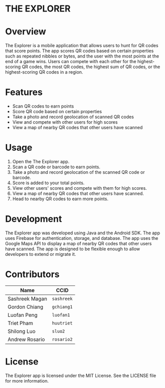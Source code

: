 # THE EXPLORER 
# Overview
The Explorer is a mobile application that allows users to hunt for QR codes that score points. The app scores QR codes based on certain properties such as repeated nibbles or bytes, and the user with the most points at the end of a game wins. Users can compete with each other for the highest-scoring QR codes, the most QR codes, the highest sum of QR codes, or the highest-scoring QR codes in a region.

# Features
 + Scan QR codes to earn points
 + Score QR code based on certain properties
 + Take a photo and record geolocation of scanned QR codes 
 + View and compete with other users for high scores
 + View a map of nearby QR codes that other users have scanned

# Usage
1. Open the The Explorer app.
2. Scan a QR code or barcode to earn points.
3. Take a photo and record geolocation of the scanned QR code or barcode.
4. Score is added to your total points.
5. View other users' scores and compete with them for high scores.
6. View a map of nearby QR codes that other users have scanned.
7. Head to nearby QR codes to earn more points.

# Development
The Explorer app was developed using Java and the Android SDK. The app uses Firebase for authentication, storage, and database. The app uses the Google Maps API to display a map of nearby QR codes that other users have scanned. The app is designed to be flexible enough to allow developers to extend or migrate it.

# Contributors
|     Name           |CCID|
|----------------|-------------------------------|
|Sashreek  Magan|`sashreek`            |
|Gordon Chiang|`gchiang1`            |
|Luofan Peng|`luofan1`|
|Triet Pham|`huutriet`|
|Shilong Luo|`sluo2`|
|Andrew Rosario|`rosario2`|

# License
The Explorer app is licensed under the MIT License. See the LICENSE file for more information.
